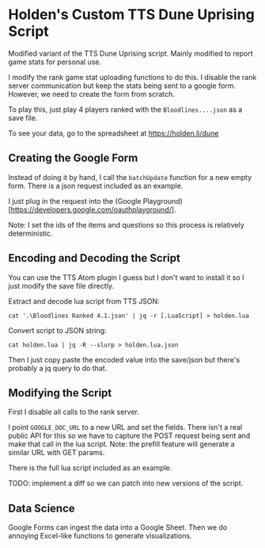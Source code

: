 # Holden's Custom TTS Dune Uprising Script

Modified variant of the TTS Dune Uprising script.
Mainly modified to report game stats for personal use.

I modify the rank game stat uploading functions to do this.
I disable the rank server communication but keep the stats being
sent to a google form. However, we need to create the form from scratch.

To play this, just play 4 players ranked with the `Bloodlines....json` as a save file.

To see your data, go to the spreadsheet at https://holden.li/dune

## Creating the Google Form

Instead of doing it by hand, I call the `batchUpdate` function for a new empty form.
There is a json request included as an example.

I just plug in the request into the (Google Playground)[https://developers.google.com/oauthplayground/].

Note: I set the ids of the items and questions so this process is relatively deterministic.

## Encoding and Decoding the Script

You can use the TTS Atom plugin I guess but I don't want to install it
so I just modify the save file directly.

Extract and decode lua script from TTS JSON:

```
cat '.\Bloodlines Ranked 4.1.json' | jq -r [.LuaScript] > holden.lua
```

Convert script to JSON string:

```
cat holden.lua | jq -R --slurp > holden.lua.json
```

Then I just copy paste the encoded value into the save/json but there's probably a
jq query to do that.

## Modifying the Script

First I disable all calls to the rank server.

I point `GOOGLE_DOC_URL` to a new URL and set the fields. There isn't
a real public API for this so we have to capture the POST request being sent and
make that call in the lua script. Note: the prefill feature will generate a similar
URL with GET params.

There is the full lua script included as an example.

TODO: implement a diff so we can patch into new versions of the script.

## Data Science

Google Forms can ingest the data into a Google Sheet. Then we do annoying Excel-like functions
to generate visualizations.
